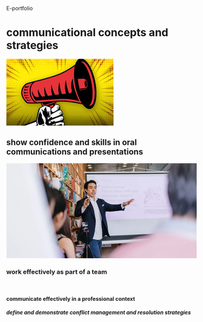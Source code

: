 <html>
   <head>
     E-portfolio
  </head>
  <body>
   <h1>communicational concepts and strategies</h1>
    <img src="net1.jpg">
   <h2>show confidence and skills in oral communications and presentations</h2>
     <img src="https://github.com/abrar21235456/abrar21235456/blob/main/kjhd.jpg.webp">
   <h3>work effectively as part of a team</h3>
     <img src="">
   <h4>communicate effectively in a professional context</h4>
   <h5>define and demonstrate conflict management and resolution strategies</h5>
   </body>
   </html>

